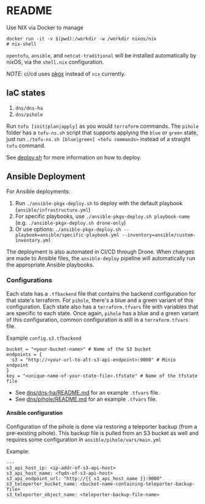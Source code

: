 # README

Use NIX via Docker to manage

```
docker run -it -v $(pwd):/workdir -w /workdir nixos/nix
# nix-shell
```

`opentofu`, `ansible`, and `netcat-traditional` will be installed automatically by nixOS, via the `shell.nix` configuration.

_*NOTE*_: ci/cd uses [pkgx](https://pkgx.sh) instead of `nix` currently.

## IaC states

1. `dns/dns-ha`
2. `dns/pihole`

Run `tofu [init|plan|apply]` as you would `terraform` commands. The `pihole` folder has a `tofu-ns.sh` script that supports applying the `blue` or `green` state, just run `./tofu-ns.sh [blue|green] <tofu commands>` instead of a straight `tofu` command.

See [deploy.sh](deploy.sh) for more information on how to deploy.

## Ansible Deployment

For Ansible deployments:

1. Run `./ansible-pkgx-deploy.sh` to deploy with the default playbook (`ansible/infrastructure.yml`)
2. For specific playbooks, use `./ansible-pkgx-deploy.sh playbook-name` (e.g. `./ansible-pkgx-deploy.sh drone-only`)
3. Or use options: `./ansible-pkgx-deploy.sh --playbook=ansible/specific-playbook.yml --inventory=ansible/custom-inventory.yml`

The deployment is also automated in CI/CD through Drone. When changes are made to Ansible files, the `ansible-deploy` pipeline will automatically run the appropriate Ansible playbooks.

### Configurations

Each state has a `.tfbackend` file that contains the backend configuration for that state's terraform. For `pihole`, there's a blue and a green variant of this configuration. Each state also has a `terraform.tfvars` file with variables that are specific to each state. Once again, `pihole` has a blue and a green variant of this configuration, common configuration is still in a `terraform.tfvars` file.

Example `config.s3.tfbackend`

```
bucket = "<your-bucket-name>" # Name of the S3 bucket
endpoints = {
  s3 = "http://<your-url-to-alt-s3-api-endpoint>:9000" # Minio endpoint
}
key = "<unique-name-of-your-state-file>.tfstate" # Name of the tfstate file
```

- See [dns/dns-ha/README.md](dns/dns-ha/README.md) for an example `.tfvars` file.
- See [dns/pihole/README.md](dns/pihole/README.md) for an example `.tfvars` file.

#### Ansible configuration

Configuration of the pihole is done via restoring a teleporter backup (from a pre-existing pihole). This backup file is pulled from an S3 bucket as well and requires some configuration in `ansible/pihole/vars/main.yml`

Example:

```
---
s3_api_host_ip: <ip-addr-of-s3-api-host>
s3_api_host_name: <fqdn-of-s3-api-host>
s3_api_endpoint_url: "http://{{ s3_api_host_name }}:9000"
s3_teleporter_bucket_name: <bucket-name-containing-teleporter-backup-file>
s3_teleporter_object_name: <teleporter-backup-file-name>

```
